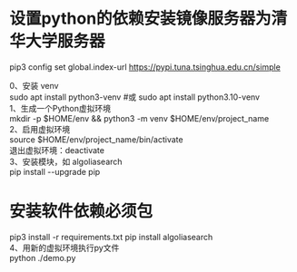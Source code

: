 # 设置python的依赖安装镜像服务器为清华大学服务器
pip3 config set global.index-url https://pypi.tuna.tsinghua.edu.cn/simple

0、安装 venv  
sudo apt install python3-venv  #或  sudo apt install python3.10-venv  
1、生成一个Python虚拟环境  
mkdir -p $HOME/env && python3 -m venv $HOME/env/project_name  
2、启用虚拟环境  
source $HOME/env/project_name/bin/activate  
退出虚拟环境：deactivate  
3、安装模块，如 algoliasearch  
pip install --upgrade pip  
# 安装软件依赖必须包
pip3 install -r requirements.txt 
pip install algoliasearch  
4、用新的虚拟环境执行py文件  
python ./demo.py

